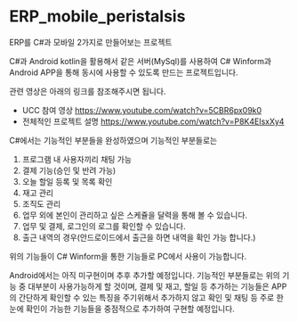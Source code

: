 # ERP_mobile_peristalsis
ERP를 C#과 모바일 2가지로 만들어보는 프로젝트

C#과 Android kotlin을 활용해서 같은 서버(MySql)를 사용하여 C# Winform과 Android APP을 통해 동시에 사용할 수 있도록 만드는 프로젝트입니다.

관련 영상은 아래의 링크를 참조해주시면 됩니다.
- UCC 참여 영상 https://www.youtube.com/watch?v=5CBR6px09k0
- 전체적인 프로젝트 설명 https://www.youtube.com/watch?v=P8K4EIsxXy4

C#에서는 기능적인 부분들을 완성하였으며
기능적인 부분들로는
1. 프로그램 내 사용자끼리 채팅 가능
2. 결제 기능(승인 및 반려 가능)
3. 오늘 할일 등록 및 목록 확인
4. 재고 관리
5. 조직도 관리
6. 업무 외에 본인이 관리하고 싶은 스케쥴을 달력을 통해 볼 수 있습니다.
7. 업무 및 결제, 로그인의 로그를 확인할 수 있습니다.
8. 출근 내역의 경우(안드로이드에서 출근을 하면 내역을 확인 가능 합니다.)

위의 기능들이 C# Winform을 통한 기능들로 PC에서 사용이 가능합니다.

Android에서는 아직 미구현이며 추후 추가할 예정입니다.
기능적인 부분들로는
위의 기능 중 대부분이 사용가능하게 할 것이며, 결제 및 재고, 할일 등 추가하는 기능들은 APP의 간단하게 확인할 수 있는 특징을 주기위해서 추가하지 않고 확인 및 채팅 등 주로 한눈에 확인이
가능한 기능들을 중점적으로 추가하여 구현할 예정입니다.
